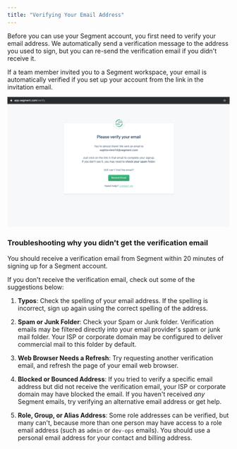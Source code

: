 ```yaml
---
title: "Verifying Your Email Address"
---
```


Before you can use your Segment account, you first need to verify your email address. We automatically send a verification message to the address you used to sign, but you can re-send the verification email if you didn't receive it.

If a team member invited you to a Segment workspace, your email is automatically verified if you set up your account from the link in the invitation email.

![Screenshot of the Please verify your email popup.](images/verify-email.png)

### Troubleshooting why you didn't get the verification email

You should receive a verification email from Segment within 20 minutes of signing up for a Segment account.

If you don't receive the verification email, check out some of the suggestions below:

1. **Typos**: Check the spelling of your email address. If the spelling is incorrect, sign up again using the correct spelling of the address.

2. **Spam or Junk Folder**: Check your Spam or Junk folder. Verification emails may be filtered directly into your email provider's spam or junk mail folder. Your ISP or corporate domain may be configured to deliver commercial mail to this folder by default.

3. **Web Browser Needs a Refresh**: Try requesting another verification email, and refresh the page of your email web browser.

4. **Blocked or Bounced Address**: If you tried to verify a specific email address but did not receive the verification email, your ISP or corporate domain may have blocked the email. If you haven't received _any_ Segment emails, try verifying an alternative email address or get help.

5. **Role, Group, or Alias Address**: Some role addresses can be verified, but many can't, because more than one person may have access to a role email address (such as `admin` or `dev-ops` emails). You should use a personal email address for your contact and billing address.
